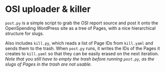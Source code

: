 # OSI uploader & killer

`post.py` is a simple script to grab the OSI report source and post it onto the OpenSpending WordPress site as a tree of Pages, with a nice hierarchical structure for slugs.

Also includes `kill.py`, which reads a list of Page IDs from `kill.yaml` and sends them to the trash. When `post.py` runs, it writes the IDs of the Pages it creates to `kill.yaml` so that they can be easily erased on the next iteration. *Note that you still have to empty the trash before running `post.py`, as the slugs of Pages in the trash are not usable.*